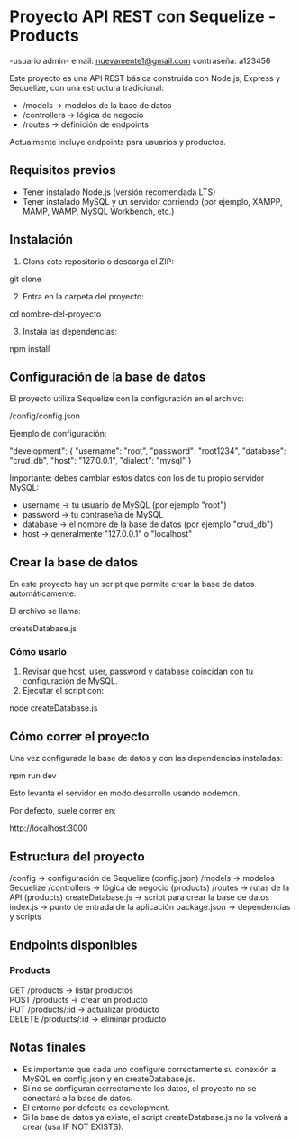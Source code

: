 # Proyecto API REST con Sequelize - Products
-usuario admin-
email: nuevamente1@gmail.com
contraseña: a123456

Este proyecto es una API REST básica construida con Node.js, Express y Sequelize, con una estructura tradicional:

- /models → modelos de la base de datos
- /controllers → lógica de negocio
- /routes → definición de endpoints

Actualmente incluye endpoints para usuarios y productos.

## Requisitos previos

- Tener instalado Node.js (versión recomendada LTS)
- Tener instalado MySQL y un servidor corriendo (por ejemplo, XAMPP, MAMP, WAMP, MySQL Workbench, etc.)

## Instalación

1. Clona este repositorio o descarga el ZIP:

git clone <url-del-repo>

2. Entra en la carpeta del proyecto:

cd nombre-del-proyecto

3. Instala las dependencias:

npm install

## Configuración de la base de datos

El proyecto utiliza Sequelize con la configuración en el archivo:

/config/config.json

Ejemplo de configuración:

"development": {
  "username": "root",
  "password": "root1234",
  "database": "crud_db",
  "host": "127.0.0.1",
  "dialect": "mysql"
}

Importante: debes cambiar estos datos con los de tu propio servidor MySQL:

- username → tu usuario de MySQL (por ejemplo "root")
- password → tu contraseña de MySQL
- database → el nombre de la base de datos (por ejemplo "crud_db")
- host → generalmente "127.0.0.1" o "localhost"

## Crear la base de datos

En este proyecto hay un script que permite crear la base de datos automáticamente.

El archivo se llama:

createDatabase.js

### Cómo usarlo

1. Revisar que host, user, password y database coincidan con tu configuración de MySQL.
2. Ejecutar el script con:

node createDatabase.js

## Cómo correr el proyecto

Una vez configurada la base de datos y con las dependencias instaladas:

npm run dev

Esto levanta el servidor en modo desarrollo usando nodemon.

Por defecto, suele correr en:

http://localhost:3000

## Estructura del proyecto

/config → configuración de Sequelize (config.json)
/models → modelos Sequelize
/controllers → lógica de negocio (products)
/routes → rutas de la API (products)
createDatabase.js → script para crear la base de datos
index.js → punto de entrada de la aplicación
package.json → dependencias y scripts

## Endpoints disponibles

### Products

GET /products → listar productos  
POST /products → crear un producto  
PUT /products/:id → actualizar producto  
DELETE /products/:id → eliminar producto  

## Notas finales

- Es importante que cada uno configure correctamente su conexión a MySQL en config.json y en createDatabase.js.
- Si no se configuran correctamente los datos, el proyecto no se conectará a la base de datos.
- El entorno por defecto es development.
- Si la base de datos ya existe, el script createDatabase.js no la volverá a crear (usa IF NOT EXISTS).

